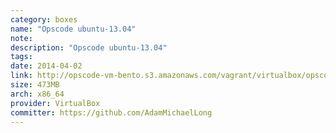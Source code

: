 ```yaml
---
category: boxes
name: "Opscode ubuntu-13.04"
note: 
description: "Opscode ubuntu-13.04"
tags:
date: 2014-04-02
link: http://opscode-vm-bento.s3.amazonaws.com/vagrant/virtualbox/opscode_ubuntu-13.04_chef-provisionerless.box
size: 473MB
arch: x86_64
provider: VirtualBox
committer: https://github.com/AdamMichaelLong
---
```

